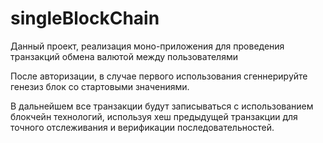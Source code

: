 # singleBlockChain
Данный проект, реализация моно-приложения для проведения транзакций обмена валютой между пользователями

После авторизации, в случае первого использования сгеннерируйте генезиз блок со стартовыми значениями.

В дальнейшем все транзакции будут записываться с использованием блокчейн технологий, используя хеш предыдущей транзакции для точного отслеживания и верификации последовательностей.

